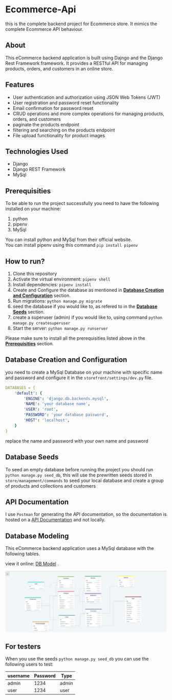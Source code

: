 # Ecommerce-Api

this is the complete backend project for Ecommerce store. It mimics the complete Ecommerce API behaviour.

## About

This eCommerce backend application is built using Dajngo and the Django Rest Framework framework. It provides a RESTful API for managing products, orders, and customers in an online store.

## Features

- User authentication and authorization using JSON Web Tokens (JWT)
- User registration and password reset functionality
- Email confirmation for password reset
- CRUD operations and more complex operations for managing products, orders, and customers
- paginate the products endpoint
- filtering and searching on the products endpoint
- File upload functionality for product images

## Technologies Used

- Django
- Django REST Framework
- MySql

## Prerequisities

To be able to run the project successfully you need to have the following installed on your machine:

1. python
2. pipenv
3. MySql

You can install python and MySql from their official website.\
You can install pipenv using this command `pip install pipenv`

## How to run?

1. Clone this repository
2. Activate the virtual environment: `pipenv shell`
3. Install dependencies: `pipenv install`
4. Create and Configure the database as mentioned in [**Database Creation and Configuration**](#database-creation-and-configuration) section.
5. Run migrations: `python manage.py migrate`
6. seed the database if you would like to, as refered to in the [**Database Seeds**](#database-seeds) section.
7. create a superuser (admin) if you would like to, using command `python manage.py createsuperuser`
8. Start the server: `python manage.py runserver`

Please make sure to install all the prerequisities listed above in the [**Prerequisities**](#prerequisities) section.

## Database Creation and Configuration

you need to create a MySql Database on your machine with specific name and password and configure it in the `storefront/settings/dev.py` file.

```yaml
DATABASES = {
    'default': {
        'ENGINE': 'django.db.backends.mysql',
        'NAME': 'your database name',
        'USER': 'root',
        'PASSWORD': 'your database password',
        'HOST': 'localhost',
    }
}
```

replace the name and password with your own name and password

## Database Seeds

To seed an empty database before running the project you should run `python manage.py seed_db`, this will use the prewritten seeds stored in \
`store/management/commands` to seed your local database and create a group of products and collections and customers

## API Documentation

I use `Postman` for generating the API documentation, so the documentation is hosted on a [API Documentation](https://documenter.getpostman.com/view/24318609/2s93JwMghA) and not locally.

## Database Modeling

This eCommerce backend application uses a MySql database with the following tables.

view it online: [DB Model](https://dbdiagram.io/d/6062e295ecb54e10c33de73e) .

![image](Github-images/database_modeling.png)

## For testers

When you use the seeds `python manage.py seed_db` you can use the following users to test:

| username | Password | Type  |
| -------- | -------- | ----- |
| admin    | 1234     | admin |
| user     | 1234     | user  |
